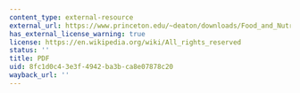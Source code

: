 ```yaml
---
content_type: external-resource
external_url: https://www.princeton.edu/~deaton/downloads/Food_and_Nutrition_in_India_Facts_and_Interpretations.pdf
has_external_license_warning: true
license: https://en.wikipedia.org/wiki/All_rights_reserved
status: ''
title: PDF
uid: 8fc1d0c4-3e3f-4942-ba3b-ca8e07878c20
wayback_url: ''
---
```

